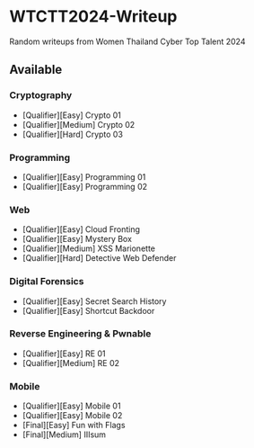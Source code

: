 # WTCTT2024-Writeup
Random writeups from Women Thailand Cyber Top Talent 2024

## Available
### Cryptography
- [Qualifier][Easy] Crypto 01
- [Qualifier][Medium] Crypto 02
- [Qualifier][Hard] Crypto 03

### Programming
- [Qualifier][Easy] Programming 01
- [Qualifier][Easy] Programming 02

### Web
- [Qualifier][Easy] Cloud Fronting
- [Qualifier][Easy] Mystery Box
- [Qualifier][Medium] XSS Marionette
- [Qualifier][Hard] Detective Web Defender

### Digital Forensics
- [Qualifier][Easy] Secret Search History
- [Qualifier][Easy] Shortcut Backdoor

### Reverse Engineering & Pwnable
- [Qualifier][Easy] RE 01
- [Qualifier][Medium] RE 02

### Mobile
- [Qualifier][Easy] Mobile 01
- [Qualifier][Easy] Mobile 02
- [Final][Easy] Fun with Flags
- [Final][Medium] IIIsum
